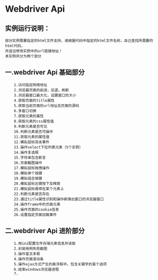 Webdriver Api
=============
实例运行说明：</br>
-----------
	部分实例需要指定的html文件支持，请根据代码中指定的html文件名称，自己查找所需要的html代码，
	并适当修改实例中的url链接地址！
	本实例共分为两个部分

一.webdriver Api 基础部分</br>
-----------------------
		1.访问指定网络地址
		2.浏览器页面的前进，后退，刷新
		3.浏览器窗口最大化，设置窗口的大小
		4.获取页面的title属性
		5.获取当前页面的url地址及页面的源码
		6.多窗口切换
		7.获取元素的属性
		8.获取元素的css属性值
		9.判断元素是否可见
		10.判断元素是否可操作
		11.获取元素的属性值
		12.模拟鼠标双击事件
		13.操作select下拉列表元素（5个实例）
		14.操作复选框
		15.字符串包含断言
		16.页面截图操作
		17.模拟鼠标拖拽操作
		18.模拟单个按键
		19.模拟组合按键
		20.模拟鼠标左键按下及释放
		21.模拟鼠标悬停在某个元素上
		22.判断元素是否存在
		23.通过title属性识别和操作新弹出窗口的浏览器窗口
		24.操作frame中的页面元素
		25.操作页面的cookie信息
		26.设置指定页面加载事件
二.webdriver Api 进阶部分</br>
-----------------------
		1.用ini配置文件存储元素信息并读取
		2.封装用例失败截图
		3.操作富文本框
		4.操作页面滚动条
		5.操作ajax方式产生的悬浮框中，包含关键字的某个选项
		6.结束windows浏览器进程
		7.
